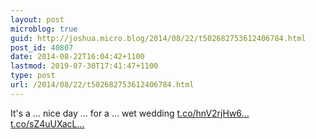 ```yaml
---
layout: post
microblog: true
guid: http://joshua.micro.blog/2014/08/22/t502682753612406784.html
post_id: 40807
date: 2014-08-22T16:04:42+1100
lastmod: 2019-07-30T17:41:47+1100
type: post
url: /2014/08/22/t502682753612406784.html
---
```

It's a ... nice day ... for a ... wet wedding [t.co/hnV2rjHw6...](http://t.co/hnV2rjHw65) [t.co/sZ4uUXacL...](http://t.co/sZ4uUXacLb)
